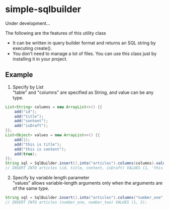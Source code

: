 # simple-sqlbuilder
Under development...

The following are the features of this utility class  
- It can be written in query builder format and returns an SQL string by executing create().
- You don't need to manage a lot of files. You can use this class just by installing it in your project.

##  Example

1. Specify by List  
"table" and "columns" are specified as String, and value can be any type.
```Java
List<String> columns = new ArrayList<>() {{
    add("id");
    add("title");
    add("content");
    add("isDraft");
}};
List<Object> values = new ArrayList<>() {{
    add(1);
    add("this is title");
    add("this is content");
    add(true);
}};
String sql = SqlBuilder.insert().into("articles").columns(columns).values(values).create();
// INSERT INTO articles (id, title, content, isDraft) VALUES (1, 'this is title', 'this is content', true);
 ```
 
 2. Specify by variable length parameter  
 "values" allows variable-length arguments only when the arguments are of the same type.
 ```Java
 String sql = SqlBuilder.insert().into("articles").columns("number_one", "number_two").values(1, 2).create();
 // INSERT INTO articles (number_one, number_two) VALUES (1, 2);
  ```
